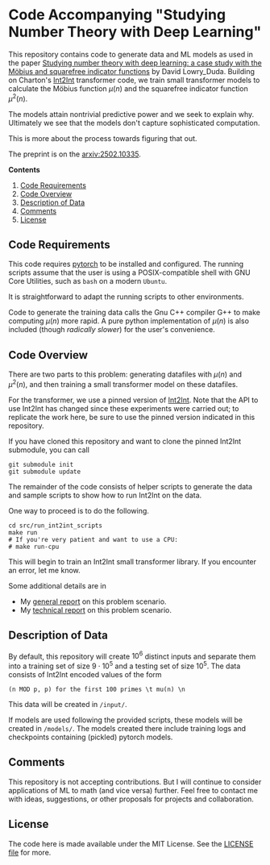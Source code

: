 
# Code Accompanying "Studying Number Theory with Deep Learning" #

This repository contains code to generate data and ML models as used in the
paper [Studying number theory with deep learning: a case study with the Möbius
and squarefree indicator functions](https://arxiv.org/abs/2502.10335) by David
Lowry_Duda. Building on Charton's [Int2Int](https://github.com/f-charton/Int2Int/tree/main)
transformer code, we train small transformer models to calculate the Möbius
function $\mu(n)$ and the squarefree indicator function $\mu^2(n)$.

The models attain nontrivial predictive power and we seek to explain why.
Ultimately we see that the models don't capture sophisticated computation.

This is more about the process towards figuring that out.

The preprint is on the
[arxiv:2502.10335](https://arxiv.org/abs/2502.10335).


**Contents**

1. [Code Requirements](#code-requirements)
1. [Code Overview](#code-overview)
1. [Description of Data](#description-of-data)
1. [Comments](#comments)
1. [License](#license)

## Code Requirements ##

This code requires [pytorch](https://pytorch.org/) to be installed and
configured. The running scripts assume that the user is using a
POSIX-compatible shell with GNU Core Utilities, such as `bash` on a modern
`Ubuntu`.

It is straightforward to adapt the running scripts to other environments.

Code to generate the training data calls the Gnu C++ compiler G++ to make
computing $\mu(n)$ more rapid. A pure python implementation of $\mu(n)$ is also
included (though *radically slower*) for the user's convenience.


## Code Overview ##

There are two parts to this problem: generating datafiles with $\mu(n)$ and
$\mu^2(n)$, and then training a small transformer model on these datafiles.

For the transformer, we use a pinned version of
[Int2Int](https://github.com/f-charton/Int2Int/tree/main).
Note that the API to use Int2Int has changed since these experiments were
carried out; to replicate the work here, be sure to use the pinned version
indicated in this repository.

If you have cloned this repository and want to clone the pinned Int2Int
submodule, you can call

    git submodule init
    git submodule update

The remainder of the code consists of helper scripts to generate the data and
sample scripts to show how to run Int2Int on the data.

One way to proceed is to do the following.

    cd src/run_int2int_scripts
    make run
    # If you're very patient and want to use a CPU:
    # make run-cpu

This will begin to train an Int2Int small transformer library. If you encounter
an error, let me know.

Some additional details are in

- My [general report](https://davidlowryduda.com/ml-mobius-general/) on this
  problem scenario.
- My [technical report](https://davidlowryduda.com/ml-mobius-technical/) on
  this problem scenario.


## Description of Data ##

By default, this repository will create $10^6$ distinct inputs and separate
them into a training set of size $9 \cdot 10^5$ and a testing set of size
$10^5$.
The data consists of Int2Int encoded values of the form

    (n MOD p, p) for the first 100 primes \t mu(n) \n

This data will be created in `/input/`.

If models are used following the provided scripts, these models will be created
in `/models/`. The models created there include training logs and checkpoints
containing (pickled) pytorch models.


## Comments ##

This repository is not accepting contributions. But I will continue to
consider applications of ML to math (and vice versa) further. Feel free to
contact me with ideas, suggestions, or other proposals for projects and
collaboration.


## License ##

The code here is made available under the MIT License. See the [LICENSE
file](LICENSE) for more.
